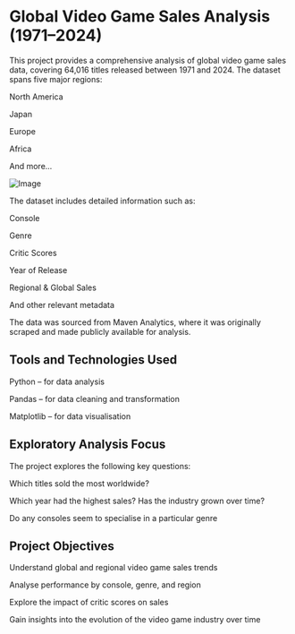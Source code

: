 # Global Video Game Sales Analysis (1971–2024)

This project provides a comprehensive analysis of global video game sales data, covering 64,016 titles released between 1971 and 2024. The dataset spans five major regions:

North America

Japan

Europe

Africa

And more...

![Image](https://github.com/user-attachments/assets/695ab6e6-ac19-4c26-b344-8d1ef211d18d)

The dataset includes detailed information such as:

Console

Genre

Critic Scores

Year of Release

Regional & Global Sales

And other relevant metadata

The data was sourced from Maven Analytics, where it was originally scraped and made publicly available for analysis.

## Tools and Technologies Used

 Python – for data analysis

Pandas – for data cleaning and transformation

Matplotlib – for data visualisation

## Exploratory Analysis Focus

The project explores the following key questions:

Which titles sold the most worldwide?

Which year had the highest sales? Has the industry grown over time?

Do any consoles seem to specialise in a particular genre

## Project Objectives

Understand global and regional video game sales trends

Analyse performance by console, genre, and region

Explore the impact of critic scores on sales

Gain insights into the evolution of the video game industry over time


